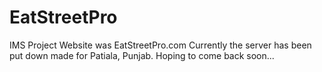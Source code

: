 # EatStreetPro
IMS Project
Website was EatStreetPro.com
Currently the server has been put down made for Patiala, Punjab.
Hoping to come back soon...
